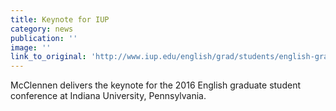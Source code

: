 ```yaml
---
title: Keynote for IUP
category: news
publication: ''
image: ''
link_to_original: 'http://www.iup.edu/english/grad/students/english-graduate-organization/conferences-and-colloquia/'
---
```


McClennen delivers the keynote for the 2016 English graduate student conference at Indiana University, Pennsylvania.